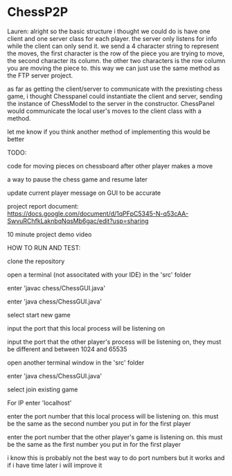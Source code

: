 # ChessP2P

Lauren: alright so the basic structure i thought we could do is have one client and one server class for each player. the server only listens for info while the client can only send it. we send a 4 character string to represent the moves, the first character is the row of the piece you are trying to move, the second character its column. the other two characters is the row column you are moving the piece to. this way we can just use the same method as the FTP server project. 

as far as getting the client/server to communicate with the prexisting chess game, i thought Chesspanel could instantiate the client and server, sending the instance of ChessModel to the server in the constructor. ChessPanel would communicate the local user's moves to the client class with a method.

let me know if you think another method of implementing this would be better


TODO:

code for moving pieces on chessboard after other player makes a move

a way to pause the chess game and resume later

update current player message on GUI to be accurate

project report document: https://docs.google.com/document/d/1qPFpC5345-N-q53cAA-SwvuRChfkLaknbqNqsMb6gac/edit?usp=sharing

10 minute project demo video


HOW TO RUN AND TEST:

clone the repository

open a terminal (not associtated with your IDE) in the 'src' folder

enter 'javac chess/ChessGUI.java'

enter 'java chess/ChessGUI.java'

select start new game 

input the port that this local process will be listening on

input the port that the other player's process will be listening on, they must be different and between 1024 and 65535

open another terminal window in the 'src' folder

enter 'java chess/ChessGUI.java'

select join existing game

For IP enter 'localhost'

enter the port number that this local process will be listening on. this must be the same as the second number you put in for the first player

enter the port number that the other player's game is listening on. this must be the same as the first number you put in for the first player

i know this is probably not the best way to do port numbers but it works and if i have time later i will improve it



